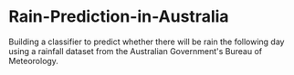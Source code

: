 # Rain-Prediction-in-Australia
Building a classifier to predict whether there will be rain the following day using a rainfall dataset from the Australian Government's Bureau of Meteorology.
